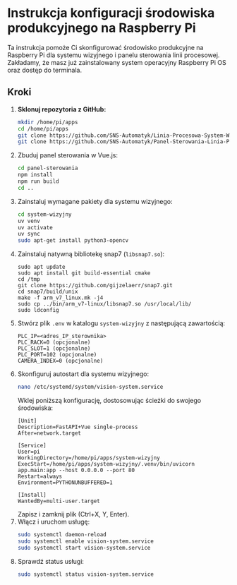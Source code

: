 # Instrukcja konfiguracji środowiska produkcyjnego na Raspberry Pi

Ta instrukcja pomoże Ci skonfigurować środowisko produkcyjne na Raspberry Pi dla systemu wizyjnego i panelu sterowania linii procesowej. Zakładamy, że masz już zainstalowany system operacyjny Raspberry Pi OS oraz dostęp do terminala.

## Kroki
1. **Sklonuj repozytoria z GitHub:**
   ```bash
   mkdir /home/pi/apps
   cd /home/pi/apps
   git clone https://github.com/SNS-Automatyk/Linia-Procesowa-System-Wizyjny system-wizyjny
   git clone https://github.com/SNS-Automatyk/Panel-Sterowania-Linia-Procesowa panel-sterowania
   ```
2. Zbuduj panel sterowania w Vue.js:
    ```bash
    cd panel-sterowania
    npm install
    npm run build
    cd ..
    ```
3. Zainstaluj wymagane pakiety dla systemu wizyjnego:
    ```bash
    cd system-wizyjny
    uv venv
    uv activate
    uv sync
    sudo apt-get install python3-opencv
    ```
4. Zainstaluj natywną bibliotekę snap7 (`libsnap7.so`):
    ```
    sudo apt update
    sudo apt install git build-essential cmake
    cd /tmp
    git clone https://github.com/gijzelaerr/snap7.git
    cd snap7/build/unix
    make -f arm_v7_linux.mk -j4
    sudo cp ../bin/arm_v7-linux/libsnap7.so /usr/local/lib/
    sudo ldconfig
    ```
4. Stwórz plik `.env` w katalogu `system-wizyjny` z następującą zawartością:
    ```
    PLC_IP=<adres_IP_sterownika>
    PLC_RACK=0 (opcjonalne)
    PLC_SLOT=1 (opcjonalne)
    PLC_PORT=102 (opcjonalne)
    CAMERA_INDEX=0 (opcjonalne)
    ```
5. Skonfiguruj autostart dla systemu wizyjnego:
    ```bash
    nano /etc/systemd/system/vision-system.service
    ```
    Wklej poniższą konfigurację, dostosowując ścieżki do swojego środowiska:
    ```
    [Unit]
    Description=FastAPI+Vue single-process
    After=network.target

    [Service]
    User=pi
    WorkingDirectory=/home/pi/apps/system-wizyjny
    ExecStart=/home/pi/apps/system-wizyjny/.venv/bin/uvicorn app.main:app --host 0.0.0.0 --port 80
    Restart=always
    Environment=PYTHONUNBUFFERED=1

    [Install]
    WantedBy=multi-user.target
    ```
    Zapisz i zamknij plik (Ctrl+X, Y, Enter).
6. Włącz i uruchom usługę:
    ```bash
    sudo systemctl daemon-reload
    sudo systemctl enable vision-system.service
    sudo systemctl start vision-system.service
    ```
7. Sprawdź status usługi:
    ```bash
    sudo systemctl status vision-system.service
    ```